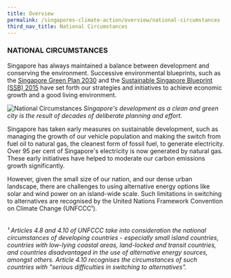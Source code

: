 ```yaml
---
title: Overview
permalink: /singapores-climate-action/overview/national-circumstances
third_nav_title: National Circumstances
---
```

### NATIONAL CIRCUMSTANCES  
Singapore has always maintained a balance between development and conserving the environment. Successive environmental blueprints, such as the [<a href="https://www.greenplan.gov.sg/" target="_blank">Singapore Green Plan 2030</a>](https://www.greenplan.gov.sg/) and the [<a href="https://www.nccs.gov.sg/docs/default-source/default-document-library/sustainable-singapore-blueprint-2015.pdf" target="_blank">Sustainable Singapore Blueprint (SSB) 2015</a>](http://www.sustainablesingapore.gov.sg/) have set forth our strategies and initiatives to achieve economic growth and a good living environment.

![National Circumstances](/images/national-circumstances.jpg "National Circumstances")
*Singapore's development as a clean and green city is the result of decades of deliberate planning and effort.*

Singapore has taken early measures on sustainable development, such as managing the growth of our vehicle population and making the switch from fuel oil to natural gas, the cleanest form of fossil fuel, to generate electricity. Over 95 per cent of Singapore's electricity is now generated by natural gas. These early initiatives have helped to moderate our carbon emissions growth significantly.

However, given the small size of our nation, and our dense urban landscape, there are challenges to using alternative energy options like solar and wind power on an island-wide scale. Such limitations in switching to alternatives are recognised by the United Nations Framework Convention on Climate Change (UNFCCC¹).  
<br><br>
*¹ Articles 4.8 and 4.10 of UNFCCC take into consideration the national circumstances of developing countries - especially small island countries, countries with low-lying coastal areas, land-locked and transit countries, and countries disadvantaged in the use of alternative energy sources, amongst others. Article 4.10 recognises the circumstances of such countries with "serious difficulties in switching to alternatives".*